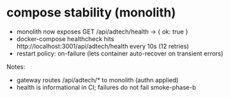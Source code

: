 # compose stability (monolith)

- monolith now exposes GET /api/adtech/health → { ok: true }
- docker-compose healthcheck hits http://localhost:3001/api/adtech/health every 10s (12 retries)
- restart policy: on-failure (lets container auto-recover on transient errors)

Notes:

- gateway routes /api/adtech/\* to monolith (authn applied)
- health is informational in CI; failures do not fail smoke-phase-b
